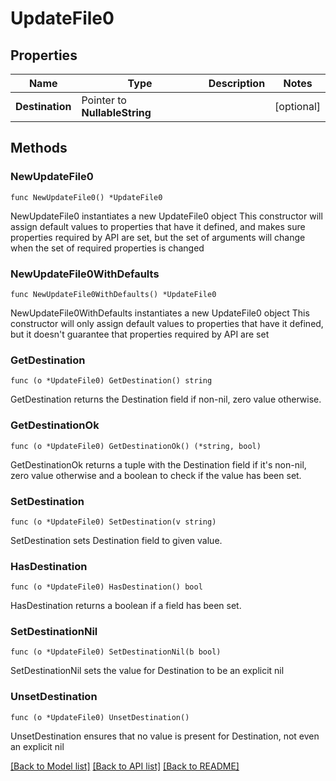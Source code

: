 # UpdateFile0

## Properties

Name | Type | Description | Notes
------------ | ------------- | ------------- | -------------
**Destination** | Pointer to **NullableString** |  | [optional] 

## Methods

### NewUpdateFile0

`func NewUpdateFile0() *UpdateFile0`

NewUpdateFile0 instantiates a new UpdateFile0 object
This constructor will assign default values to properties that have it defined,
and makes sure properties required by API are set, but the set of arguments
will change when the set of required properties is changed

### NewUpdateFile0WithDefaults

`func NewUpdateFile0WithDefaults() *UpdateFile0`

NewUpdateFile0WithDefaults instantiates a new UpdateFile0 object
This constructor will only assign default values to properties that have it defined,
but it doesn't guarantee that properties required by API are set

### GetDestination

`func (o *UpdateFile0) GetDestination() string`

GetDestination returns the Destination field if non-nil, zero value otherwise.

### GetDestinationOk

`func (o *UpdateFile0) GetDestinationOk() (*string, bool)`

GetDestinationOk returns a tuple with the Destination field if it's non-nil, zero value otherwise
and a boolean to check if the value has been set.

### SetDestination

`func (o *UpdateFile0) SetDestination(v string)`

SetDestination sets Destination field to given value.

### HasDestination

`func (o *UpdateFile0) HasDestination() bool`

HasDestination returns a boolean if a field has been set.

### SetDestinationNil

`func (o *UpdateFile0) SetDestinationNil(b bool)`

 SetDestinationNil sets the value for Destination to be an explicit nil

### UnsetDestination
`func (o *UpdateFile0) UnsetDestination()`

UnsetDestination ensures that no value is present for Destination, not even an explicit nil

[[Back to Model list]](../README.md#documentation-for-models) [[Back to API list]](../README.md#documentation-for-api-endpoints) [[Back to README]](../README.md)


